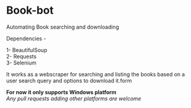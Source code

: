 # Book-bot
Automating Book searching and downloading

Dependencies - <br/>

1- BeautifulSoup <br/>
2- Requests <br/>
3- Selenium <br/>

It works as a webscraper for searching and listing the books based on a user search query and options to download it.form

<b> For now it only supports Windows platform </b><br/>
<i> Any pull requests adding other platforms are welcome </i><br/>
